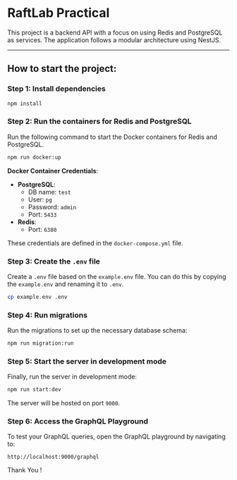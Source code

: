 # RaftLab Practical

This project is a backend API with a focus on using Redis and PostgreSQL as services. The application follows a modular architecture using NestJS.

---

## How to start the project:

### Step 1: Install dependencies

```bash
npm install
```

### Step 2: Run the containers for Redis and PostgreSQL

Run the following command to start the Docker containers for Redis and PostgreSQL.

```bash
npm run docker:up
```

**Docker Container Credentials**:

- **PostgreSQL**:
  - DB name: `test`
  - User: `pg`
  - Password: `admin`
  - Port: `5433`
- **Redis**:
  - Port: `6380`

These credentials are defined in the `docker-compose.yml` file.

### Step 3: Create the `.env` file

Create a `.env` file based on the `example.env` file. You can do this by copying the `example.env` and renaming it to `.env`.

```bash
cp example.env .env
```

### Step 4: Run migrations

Run the migrations to set up the necessary database schema:

```bash
npm run migration:run
```

### Step 5: Start the server in development mode

Finally, run the server in development mode:

```bash
npm run start:dev
```

The server will be hosted on port `9000`.

### Step 6: Access the GraphQL Playground

To test your GraphQL queries, open the GraphQL playground by navigating to:

```
http://localhost:9000/graphql
```

Thank You !
